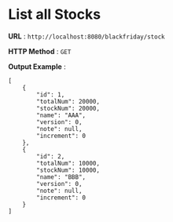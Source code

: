 # List all Stocks

**URL** : `http://localhost:8080/blackfriday/stock`

**HTTP Method** : `GET`

**Output Example** :
```
[
    {
        "id": 1,
        "totalNum": 20000,
        "stockNum": 20000,
        "name": "AAA",
        "version": 0,
        "note": null,
        "increment": 0
    },
    {
        "id": 2,
        "totalNum": 10000,
        "stockNum": 10000,
        "name": "BBB",
        "version": 0,
        "note": null,
        "increment": 0
    }
]
```